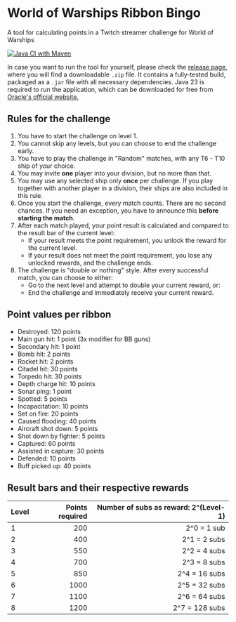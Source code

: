 # World of Warships Ribbon Bingo

A tool for calculating points in a Twitch streamer challenge for World of Warships

[![Java CI with Maven](https://github.com/jbuerkle/WoWsRibbonBingo/actions/workflows/maven.yml/badge.svg?branch=main&event=push)](https://github.com/jbuerkle/WoWsRibbonBingo/actions/workflows/maven.yml)

In case you want to run the tool for yourself, please check
the [release page](https://github.com/jbuerkle/WoWsRibbonBingo/releases), where you will find a downloadable `.zip`
file. It contains a fully-tested build, packaged as a `.jar` file with all necessary dependencies. Java 23 is required
to run the application, which can be downloaded for free
from [Oracle's official website.](https://www.oracle.com/java/technologies/downloads/)

## Rules for the challenge

1. You have to start the challenge on level 1.
2. You cannot skip any levels, but you can choose to end the challenge early.
3. You have to play the challenge in "Random" matches, with any T6 - T10 ship of your choice.
4. You may invite **one** player into your division, but no more than that.
5. You may use any selected ship only **once** per challenge. If you play together with another player in a division,
   their ships are also included in this rule.
6. Once you start the challenge, every match counts. There are no second chances. If you need an exception, you have to
   announce this **before starting the match**.
7. After each match played, your point result is calculated and compared to the result bar of the current level:
    - If your result meets the point requirement, you unlock the reward for the current level.
    - If your result does not meet the point requirement, you lose any unlocked rewards, and the challenge ends.
8. The challenge is "double or nothing" style. After every successful match, you can choose to either:
    - Go to the next level and attempt to double your current reward, or:
    - End the challenge and immediately receive your current reward.

## Point values per ribbon

- Destroyed: 120 points
- Main gun hit: 1 point (3x modifier for BB guns)
- Secondary hit: 1 point
- Bomb hit: 2 points
- Rocket hit: 2 points
- Citadel hit: 30 points
- Torpedo hit: 30 points
- Depth charge hit: 10 points
- Sonar ping: 1 point
- Spotted: 5 points
- Incapacitation: 10 points
- Set on fire: 20 points
- Caused flooding: 40 points
- Aircraft shot down: 5 points
- Shot down by fighter: 5 points
- Captured: 60 points
- Assisted in capture: 30 points
- Defended: 10 points
- Buff picked up: 40 points

## Result bars and their respective rewards

| Level | Points required | Number of subs as reward: 2^(Level-1) |
|-------|----------------:|--------------------------------------:|
| 1     |             200 |                           2^0 = 1 sub |
| 2     |             400 |                          2^1 = 2 subs |
| 3     |             550 |                          2^2 = 4 subs |
| 4     |             700 |                          2^3 = 8 subs |
| 5     |             850 |                         2^4 = 16 subs |
| 6     |            1000 |                         2^5 = 32 subs |
| 7     |            1100 |                         2^6 = 64 subs |
| 8     |            1200 |                        2^7 = 128 subs |
